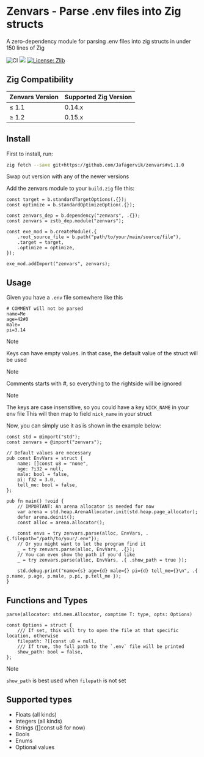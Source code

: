 # Zenvars - Parse .env files into Zig structs

A zero-dependency module for parsing .env files into zig structs in under 150 lines of Zig

![CI](https://github.com/Jafagervik/zenvars/actions/workflows/ci.yml/badge.svg)
![](https://img.shields.io/badge/language-zig-%23ec915c)
[![License: Zlib](https://img.shields.io/badge/License-Zlib-lightgrey.svg)](https://opensource.org/licenses/Zlib)

## Zig Compatibility

| Zenvars Version | Supported Zig Version |
|-----------------|------------------------|
| ≤ 1.1           | 0.14.x                 |
| ≥ 1.2           | 0.15.x                 |

## Install

First to install, run:
```sh 
zig fetch --save git+https://github.com/Jafagervik/zenvars#v1.1.0
```
Swap out version with any of the newer versions

Add the zenvars module to your `build.zig` file this:

```zig 
const target = b.standardTargetOptions(.{});
const optimize = b.standardOptimizeOption(.{});

const zenvars_dep = b.dependency("zenvars", .{});
const zenvars = zstb_dep.module("zenvars");

const exe_mod = b.createModule(.{
    .root_source_file = b.path("path/to/your/main/source/file"),
    .target = target,
    .optimize = optimize,
});

exe_mod.addImport("zenvars", zenvars);
```

## Usage

Given you have a `.env` file somewhere like this
```dosini
# COMMENT will not be parsed
name=Me
age=42#0 
male=
pi=3.14
```

> [!NOTE]
> Keys can have empty values. in that case, the default value of the struct will be used

> [!NOTE]
> Comments starts with #, so everything to the rightside will be ignored

> [!NOTE]
> The keys are case insensitive, so you could have a key `NICK_NAME` in your env file
> This will then map to field `nick_name` in your struct

Now, you can simply use it as is shown in the example below:

```zig 
const std = @import("std");
const zenvars = @import("zenvars");

// Default values are necessary
pub const EnvVars = struct {
    name: []const u8 = "none", 
    age: ?i32 = null,
    male: bool = false,
    pi: f32 = 3.0,
    tell_me: bool = false,
};

pub fn main() !void {
    // IMPORTANT: An arena allocator is needed for now
    var arena = std.heap.ArenaAllocator.init(std.heap.page_allocator);
    defer arena.deinit();
    const alloc = arena.allocator();

    const envs = try zenvars.parse(alloc, EnvVars, .{.filepath="/path/to/your/.env"});
    // Or you might want to let the program find it 
    _ = try zenvars.parse(alloc, EnvVars, .{});
    // You can even show the path if you'd like
    _ = try zenvars.parse(alloc, EnvVars, .{ .show_path = true });

    std.debug.print("name={s} age={d} male={} pi={d} tell_me={}\n", .{ p.name, p.age, p.male, p.pi, p.tell_me });
}
```

## Functions and Types

`parse(allocator: std.mem.Allocator, comptime T: type, opts: Options)` 

```zig
const Options = struct {
    /// If set, this will try to open the file at that specific location, otherwise
    filepath: ?[]const u8 = null,
    /// If true, the full path to the `.env` file will be printed
    show_path: bool = false,
};
```

> [!NOTE]
> `show_path` is best used when `filepath` is not set


## Supported types

* Floats (all kinds)
* Integers (all kinds)
* Strings ([]const u8 for now)
* Bools
* Enums
* Optional values
